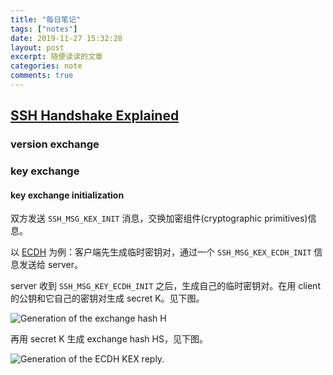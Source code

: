 ```yaml
---
title: "每日笔记"
tags: ["notes"]
date: 2019-11-27 15:32:28
layout: post
excerpt: 随便读读的文章
categories: note
comments: true
---
```


## [SSH Handshake Explained](https://gravitational.com/blog/ssh-handshake-explained/) ##

### version exchange ###

### key exchange ###

#### key exchange initialization ####

双方发送 `SSH_MSG_KEX_INIT` 消息，交换加密组件(cryptographic primitives)信息。

以 [ECDH](https://en.wikipedia.org/wiki/Elliptic-curve_Diffie%E2%80%93Hellman) 为例：客户端先生成临时密钥对，通过一个 `SSH_MSG_KEX_ECDH_INIT` 信息发送给 server。

server 收到 `SSH_MSG_KEY_ECDH_INIT` 之后，生成自己的临时密钥对。在用 client 的公钥和它自己的密钥对生成 secret K。见下图。

![Generation of the exchange hash H](https://gravitational.com/blog/images/2019/SSH-Handshake-Figure2.png "Generation of the exchange hash H")

再用 secret K 生成 exchange hash HS，见下图。

![Generation of the ECDH KEX reply.](https://gravitational.com/blog/images/2019/SSH-Handshake-Figure3.png "Generation of the ECDH KEX reply.")
